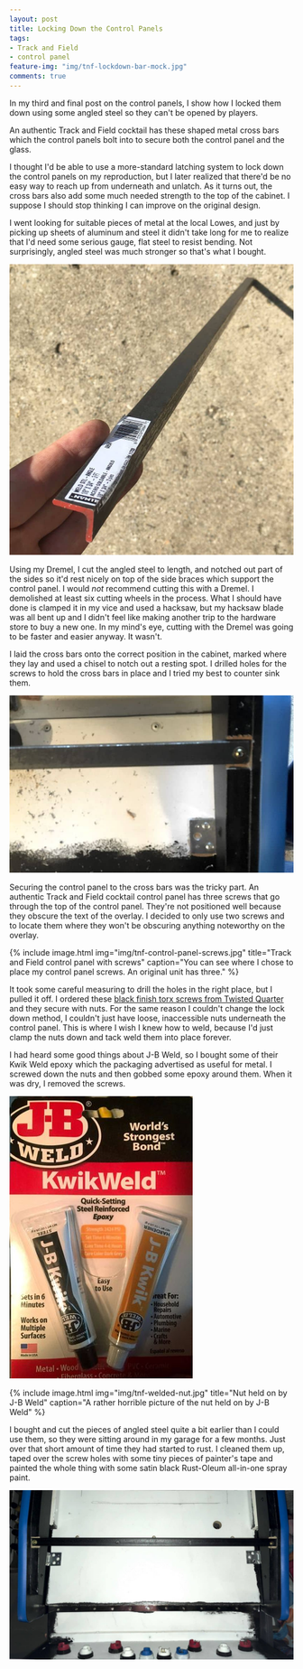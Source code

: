 ```yaml
---
layout: post
title: Locking Down the Control Panels
tags:
- Track and Field
- control panel
feature-img: "img/tnf-lockdown-bar-mock.jpg"
comments: true
---
```

In my third and final post on the control panels, I show how I locked them down using some angled steel so they can't be opened by players.

An authentic Track and Field cocktail has these shaped metal cross bars which the control panels bolt into to secure both the control panel and the glass.

I thought I'd be able to use a more-standard latching system to lock down the control panels on my reproduction, but I later realized that there'd be no easy way to reach up from underneath and unlatch. As it turns out, the cross bars also add some much needed strength to the top of the cabinet. I suppose I should stop thinking I can improve on the original design.

I went looking for suitable pieces of metal at the local Lowes, and just by picking up sheets of aluminum and steel it didn't take long for me to realize that I'd need some serious gauge, flat steel to resist bending. Not surprisingly, angled steel was much stronger so that's what I bought.

![alt text](/img/tnf-angle-steel.jpg "Piece of angled steel.")

Using my Dremel, I cut the angled steel to length, and notched out part of the sides so it'd rest nicely  on top of the side braces which support the control panel. I would _not_ recommend cutting this with a Dremel. I demolished at least six cutting wheels in the process. What I should have done is clamped it in my vice and used a hacksaw, but my hacksaw blade was all bent up and I didn't feel like making another trip to the hardware store to buy a new one. In my mind's eye, cutting with the Dremel was going to be faster and easier anyway. It wasn't.

I laid the cross bars onto the correct position in the cabinet, marked where they lay and used a chisel to notch out a resting spot. I drilled holes for the screws to hold the cross bars in place and I tried my best to counter sink them.

![alt text](/img/tnf-lockdown-bar-chiseled.jpg "Lockdown bar in chiseled notches.")

Securing the control panel to the cross bars was the tricky part. An authentic Track and Field cocktail control panel has three screws that go through the top of the control panel. They're not positioned well because they obscure the text of the overlay. I decided to only use two screws and to locate them where they won't be obscuring anything noteworthy on the overlay.

{% include image.html
            img="img/tnf-control-panel-screws.jpg"
            title="Track and Field control panel with screws"
            caption="You can see where I chose to place my control panel screws. An original unit has three."
%}

It took some careful measuring to drill the holes in the right place, but I pulled it off. I ordered these [black finish torx screws from Twisted Quarter](http://www.twistedquarter.com/index.php?main_page=product_info&cPath=16_511&products_id=2862) and they secure with nuts. For the same reason I couldn't change the lock down method, I couldn't just have loose, inaccessible nuts underneath the control panel. This is where I wish I knew how to weld, because I'd just clamp the nuts down and tack weld them into place forever.

I had heard some good things about J-B Weld, so I bought some of their Kwik Weld epoxy which the packaging advertised as useful for metal. I screwed down the nuts and then gobbed some epoxy around them. When it was dry, I removed the screws.

![alt text](/img/tnf-jb-weld.jpg "J-B Weld packaging")

{% include image.html
            img="img/tnf-welded-nut.jpg"
            title="Nut held on by J-B Weld"
            caption="A rather horrible picture of the nut held on by J-B Weld"
%}

I bought and cut the pieces of angled steel quite a bit earlier than I could use them, so they were sitting around in my garage for a few months. Just over that short amount of time they had started to rust. I cleaned them up, taped over the screw holes with some tiny pieces of painter's tape and painted the whole thing with some satin black Rust-Oleum all-in-one spray paint.

![alt text](/img/tnf-lockdown-bar-finished.jpg "The completed lockdown bar in place.")
